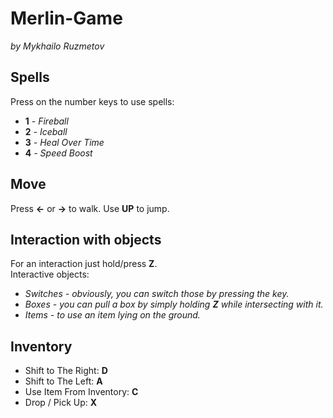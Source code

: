 # Merlin-Game
*by Mykhailo Ruzmetov*
## Spells
Press on the number keys to use spells:
  - **1** *- Fireball*
  - **2** *- Iceball*
  - **3** *- Heal Over Time*
  - **4** *- Speed Boost*
## Move
Press **<-** or **->** to walk. Use **UP** to jump.
## Interaction with objects
For an interaction just hold/press **Z**.
<br />
Interactive objects:
  - *Switches - obviously, you can switch those by pressing the key.*
  - *Boxes - you can pull a box by simply holding **Z** while intersecting with it.*
  - *Items - to use an item lying on the ground.*
## Inventory
  - Shift to The Right: **D**
  - Shift to The Left: **A**
  - Use Item From Inventory: **C**
  - Drop / Pick Up: **X**